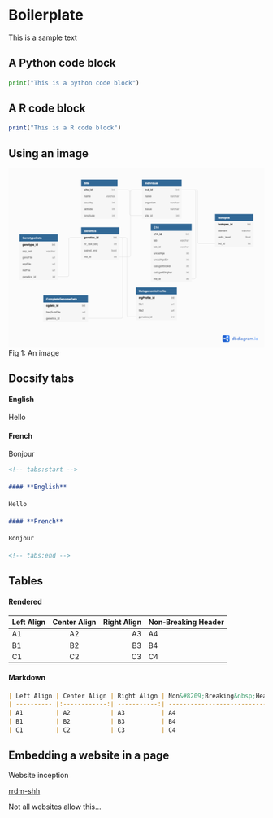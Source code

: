 # Boilerplate

This is a sample text

## A Python code block 

```python
print("This is a python code block")
```

## A R code block
```r
print("This is a R code block")
```

## Using an image

![An image](img/reldb-sketch.png)  
Fig 1: An image

## Docsify tabs

<!-- tabs:start -->

#### **English**

Hello

#### **French**

Bonjour

<!-- tabs:end -->


```markdown
<!-- tabs:start -->

#### **English**

Hello

#### **French**

Bonjour

<!-- tabs:end -->
```

## Tables

<!-- tabs:start -->

#### **Rendered**

| Left Align | Center Align | Right Align | Non&#8209;Breaking&nbsp;Header |
| ---------- |:------------:| -----------:| ------------------------------ |
| A1         | A2           | A3          | A4                             |
| B1         | B2           | B3          | B4                             |
| C1         | C2           | C3          | C4                             |

#### **Markdown**

```markdown
| Left Align | Center Align | Right Align | Non&#8209;Breaking&nbsp;Header |
| ---------- |:------------:| -----------:| ------------------------------ |
| A1         | A2           | A3          | A4                             |
| B1         | B2           | B3          | B4                             |
| C1         | C2           | C3          | C4                             |
```
<!-- tabs:end -->




## Embedding a website in a page

Website inception

[rrdm-shh](https://rrdm-shh.github.io ':include :type=iframe width=100% height=400px')

Not all websites allow this...